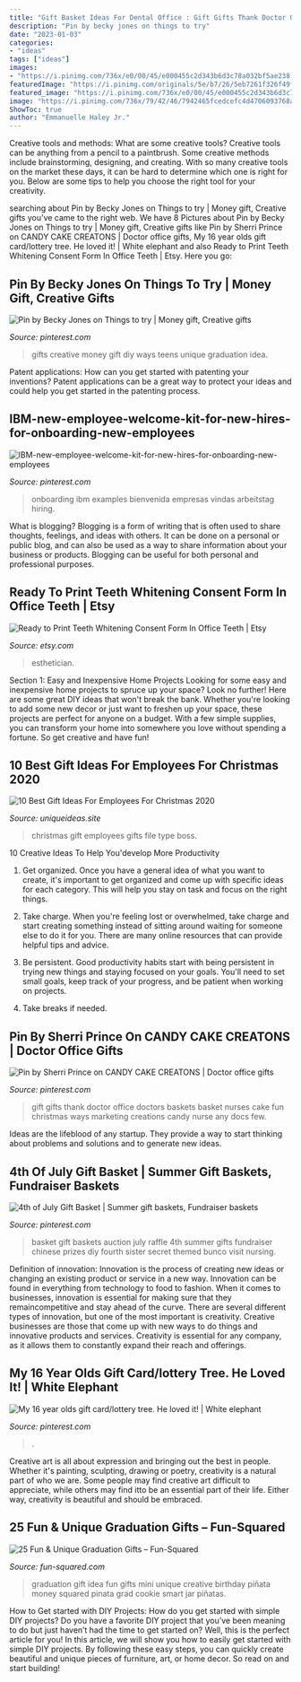 ```yaml
---
title: "Gift Basket Ideas For Dental Office : Gift Gifts Thank Doctor Office Doctors Baskets Basket Nurses Cake Fun Christmas Ways Marketing Creations Candy Nurse Any Docs Few"
description: "Pin by becky jones on things to try"
date: "2023-01-03"
categories:
- "ideas"
tags: ["ideas"]
images:
- "https://i.pinimg.com/736x/e0/00/45/e000455c2d343b6d3c78a032bf5ae238.jpg"
featuredImage: "https://i.pinimg.com/originals/5e/b7/26/5eb7261f326f49f4619fc78e9626c33d.png"
featured_image: "https://i.pinimg.com/736x/e0/00/45/e000455c2d343b6d3c78a032bf5ae238.jpg"
image: "https://i.pinimg.com/736x/79/42/46/7942465fcedcefc4d4706093768a41e7--doctor-gifts-doctor-cake.jpg"
ShowToc: true
author: "Emmanuelle Haley Jr."
---
```



Creative tools and methods: What are some creative tools?
Creative tools can be anything from a pencil to a paintbrush. Some creative methods include brainstorming, designing, and creating. With so many creative tools on the market these days, it can be hard to determine which one is right for you. Below are some tips to help you choose the right tool for your creativity.

	

		
searching about Pin by Becky Jones on Things to try | Money gift, Creative gifts you've came to the right web. We have 8 Pictures about Pin by Becky Jones on Things to try | Money gift, Creative gifts like Pin by Sherri Prince on CANDY CAKE CREATONS | Doctor office gifts, My 16 year olds gift card/lottery tree. He loved it! | White elephant and also Ready to Print Teeth Whitening Consent Form In Office Teeth | Etsy. Here you go:
		
    
## Pin By Becky Jones On Things To Try | Money Gift, Creative Gifts

<img loading=lazy src="https://i.pinimg.com/originals/5e/b7/26/5eb7261f326f49f4619fc78e9626c33d.png" onerror="this.onerror=null;this.src='https://tse4.mm.bing.net/th?id=OIP.o6KzDKzH0TttA2XWJUYGiwHaNL&amp;pid=15.1';" alt="Pin by Becky Jones on Things to try | Money gift, Creative gifts">

_Source: pinterest.com_

>gifts creative money gift diy ways teens unique graduation idea. 

	

Patent applications: How can you get started with patenting your inventions?
Patent applications can be a great way to protect your ideas and could help you get started in the patenting process.

    
## IBM-new-employee-welcome-kit-for-new-hires-for-onboarding-new-employees

<img loading=lazy src="https://i.pinimg.com/736x/e0/00/45/e000455c2d343b6d3c78a032bf5ae238.jpg" onerror="this.onerror=null;this.src='https://tse1.mm.bing.net/th?id=OIP.eT6blsHbjTdyP3pyJVCgtgHaHf&amp;pid=15.1';" alt="IBM-new-employee-welcome-kit-for-new-hires-for-onboarding-new-employees">

_Source: pinterest.com_

>onboarding ibm examples bienvenida empresas vindas arbeitstag hiring. 

	

What is blogging?
Blogging is a form of writing that is often used to share thoughts, feelings, and ideas with others. It can be done on a personal or public blog, and can also be used as a way to share information about your business or products. Blogging can be useful for both personal and professional purposes.

    
## Ready To Print Teeth Whitening Consent Form In Office Teeth | Etsy

<img loading=lazy src="https://i.etsystatic.com/25072356/r/il/d6eefd/3100652167/il_fullxfull.3100652167_kcc1.jpg" onerror="this.onerror=null;this.src='https://tse4.mm.bing.net/th?id=OIP.mxZqfxPRlIlgm9MTWXFQmwHaHa&amp;pid=15.1';" alt="Ready to Print Teeth Whitening Consent Form In Office Teeth | Etsy">

_Source: etsy.com_

>esthetician. 

	

Section 1: Easy and Inexpensive Home Projects
Looking for some easy and inexpensive home projects to spruce up your space? Look no further! Here are some great DIY ideas that won't break the bank.
Whether you're looking to add some new decor or just want to freshen up your space, these projects are perfect for anyone on a budget. With a few simple supplies, you can transform your home into somewhere you love without spending a fortune. So get creative and have fun!

    
## 10 Best Gift Ideas For Employees For Christmas 2020

<img loading=lazy src="https://www.uniqueideas.site/wp-content/uploads/christmas-gift-ideas-for-employees-sanjonmotel.jpg" onerror="this.onerror=null;this.src='https://tse2.mm.bing.net/th?id=OIP.XGB9VSK_TwQfoJss1Jp75AHaKd&amp;pid=15.1';" alt="10 Best Gift Ideas For Employees For Christmas 2020">

_Source: uniqueideas.site_

>christmas gift employees gifts file type boss. 

	

10 Creative Ideas To Help You'develop More Productivity
1. Get organized. Once you have a general idea of what you want to create, it's important to get organized and come up with specific ideas for each category. This will help you stay on task and focus on the right things.
2. Take charge. When you're feeling lost or overwhelmed, take charge and start creating something instead of sitting around waiting for someone else to do it for you. There are many online resources that can provide helpful tips and advice.

3. Be persistent. Good productivity habits start with being persistent in trying new things and staying focused on your goals. You'll need to set small goals, keep track of your progress, and be patient when working on projects.

4. Take breaks if needed.

    
## Pin By Sherri Prince On CANDY CAKE CREATONS | Doctor Office Gifts

<img loading=lazy src="https://i.pinimg.com/736x/79/42/46/7942465fcedcefc4d4706093768a41e7--doctor-gifts-doctor-cake.jpg" onerror="this.onerror=null;this.src='https://tse1.mm.bing.net/th?id=OIP.vY4e5mNQpRMUl0_0N-hOPwHaFj&amp;pid=15.1';" alt="Pin by Sherri Prince on CANDY CAKE CREATONS | Doctor office gifts">

_Source: pinterest.com_

>gift gifts thank doctor office doctors baskets basket nurses cake fun christmas ways marketing creations candy nurse any docs few. 

	

Ideas are the lifeblood of any startup. They provide a way to start thinking about problems and solutions and to generate new ideas.

    
## 4th Of July Gift Basket | Summer Gift Baskets, Fundraiser Baskets

<img loading=lazy src="https://i.pinimg.com/originals/e8/c7/19/e8c7192b98207c5aff59dbdde8f3661c.jpg" onerror="this.onerror=null;this.src='https://tse2.mm.bing.net/th?id=OIP.1XiQuDqGIupeCvMiuJjXQQHaJ4&amp;pid=15.1';" alt="4th of July Gift Basket | Summer gift baskets, Fundraiser baskets">

_Source: pinterest.com_

>basket gift baskets auction july raffle 4th summer gifts fundraiser chinese prizes diy fourth sister secret themed bunco visit nursing. 

	

Definition of innovation:
Innovation is the process of creating new ideas or changing an existing product or service in a new way. Innovation can be found in everything from technology to food to fashion. When it comes to businesses, innovation is essential for making sure that they remaincompetitive and stay ahead of the curve. There are several different types of innovation, but one of the most important is creativity. Creative businesses are those that come up with new ways to do things and innovative products and services. Creativity is essential for any company, as it allows them to constantly expand their reach and offerings.

    
## My 16 Year Olds Gift Card/lottery Tree. He Loved It! | White Elephant

<img loading=lazy src="https://i.pinimg.com/1200x/38/1b/5e/381b5ebb685bf5e05ff2208658547c8e.jpg" onerror="this.onerror=null;this.src='https://tse1.mm.bing.net/th?id=OIP.4SNcHc2Tkt0b1WDslfaT6wHaNK&amp;pid=15.1';" alt="My 16 year olds gift card/lottery tree. He loved it! | White elephant">

_Source: pinterest.com_

>. 

	

Creative art is all about expression and bringing out the best in people. Whether it's painting, sculpting, drawing or poetry, creativity is a natural part of who we are. Some people may find creative art difficult to appreciate, while others may find itto be an essential part of their life. Either way, creativity is beautiful and should be embraced.

    
## 25 Fun &amp; Unique Graduation Gifts – Fun-Squared

<img loading=lazy src="https://i0.wp.com/fun-squared.com/wp-content/uploads/2016/05/Pinatagraduationgiftidea.jpg?resize=650%2C971&amp;ssl=1" onerror="this.onerror=null;this.src='https://tse2.mm.bing.net/th?id=OIP.C0u0yovae2bbqn_LqZmq4AHaLE&amp;pid=15.1';" alt="25 Fun &amp; Unique Graduation Gifts – Fun-Squared">

_Source: fun-squared.com_

>graduation gift idea fun gifts mini unique creative birthday piñata money squared pinata grad cookie smart jar piñatas. 

	

How to Get started with DIY Projects: How do you get started with simple DIY projects?
Do you have a favorite DIY project that you’ve been meaning to do but just haven’t had the time to get started on? Well, this is the perfect article for you! In this article, we will show you how to easily get started with simple DIY projects. By following these easy steps, you can quickly create beautiful and unique pieces of furniture, art, or home decor. So read on and start building!

